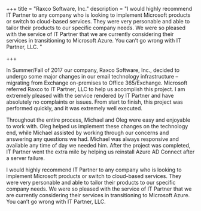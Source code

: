 +++
title = "Raxco Software, Inc."
description = "I would highly recommend IT Partner to any company who is looking to implement Microsoft products or switch to cloud-based services. They were very personable and able to tailor their products to our specific company needs. We were so pleased with the service of IT Partner that we are currently considering their services in transitioning to Microsoft Azure. You can’t go wrong with IT Partner, LLC. "

+++

In Summer/Fall of 2017 our company, Raxco Software, Inc., decided to undergo some major changes in our email technology infrastructure – migrating from Exchange on-premises to Office 365/Exchange.  Microsoft referred Raxco to IT Partner, LLC to help us accomplish this project.  I am extremely pleased with the service rendered by IT Partner and have absolutely no complaints or issues.  From start to finish, this project was performed quickly, and it was extremely well executed.

Throughout the entire process, Michael and Oleg were easy and enjoyable to work with. Oleg helped us implement these changes on the technology end, while Michael assisted by working through our concerns and answering any questions we had. Michael was always responsive and available any time of day we needed him. After the project was completed, IT Partner went the extra mile by helping us reinstall Azure AD Connect after a server failure. 

I would highly recommend IT Partner to any company who is looking to implement Microsoft products or switch to cloud-based services. They were very personable and able to tailor their products to our specific company needs. We were so pleased with the service of IT Partner that we are currently considering their services in transitioning to Microsoft Azure. You can’t go wrong with IT Partner, LLC.